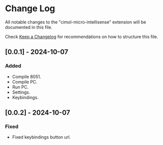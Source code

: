 # Change Log

All notable changes to the "cimol-micro-intellisense" extension will be documented in this file.

Check [Keep a Changelog](http://keepachangelog.com/) for recommendations on how to structure this file.

## [0.0.1] - 2024-10-07

### Added

- Compile 8051.
- Compile PC.
- Run PC.
- Settings.
- Keybindings.

## [0.0.2] - 2024-10-07

### Fixed

- Fixed keybindings button url.
